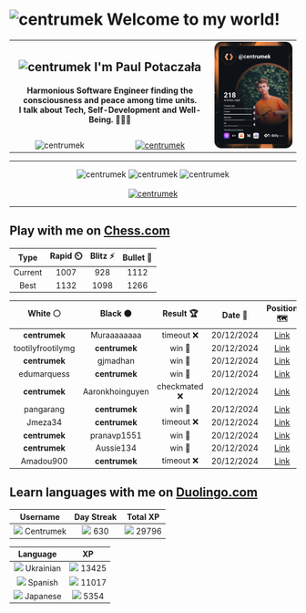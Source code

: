 <h1>
  <img
    src="https://emojis.slackmojis.com/emojis/images/1531849430/4246/blob-sunglasses.gif"
    width="30"
    alt="centrumek"
  />
  Welcome to my world!
</h1>

<table>
  <tbody>
    <tr>
      <td align="center" width="70%" colspan="2">
        <h2>
          <img
            src="https://raw.githubusercontent.com/MartinHeinz/MartinHeinz/master/wave.gif"
            width="30px"
            alt="centrumek"
          />
          I'm Paul Potaczała
        </h2>
        <h4>
          Harmonious Software Engineer finding the consciousness and peace among time units.
          <br/>
          I talk about Tech, Self-Development and Well-Being. 🌿🧘🚀
        </h4>
      </td>
      <td width="30%" rowspan="2">
        <a href="https://app.daily.dev/centrumek">
          <img
            src="./devcard.svg"
            alt="centrumek"
          />
        </a>
      </td>
    </tr>
    <tr align="center">
      <td>
        <img
          src="https://komarev.com/ghpvc/?username=centrumek&label=visitors&color=0e75b6&style=flat"
          alt="centrumek"
        >
      </td>
      <td>
        <a href="https://stackoverflow.com/users/14496012/centrumek">
          <img
            src="https://stackoverflow.com/users/flair/14496012.png?theme=dark"
            alt="centrumek"
          >
        </a>
      </td>
    </tr>
  </tbody>
</table>

---
<div align="center">
  <img 
    src="https://github-readme-stats.vercel.app/api?username=centrumek&show_icons=true&count_private=true&theme=dark&hide_border=true&hide=issues,contribs&bg_color=00000000"
    alt="centrumek"
  />
  <img
    src="https://github-readme-stats.vercel.app/api/top-langs/?username=centrumek&layout=compact&hide_border=true&theme=dark&bg_color=00000000&langs_count=6&exclude_repo=air-statistic-app"
    alt="centrumek"
  />
  <img 
    src="https://github-readme-streak-stats.herokuapp.com?user=centrumek&theme=dark&hide_border=true&background=FFFFFF00"
    alt="centrumek"
  />
  <br/>
  <br/>
  <a href="https://www.buymeacoffee.com/centrumek">
    <img
      src="https://cdn.buymeacoffee.com/buttons/v2/default-orange.png"
      height="50"
      width="210"
      alt="centrumek"
    />
  </a>
</div>

---

## Play with me on [Chess.com](https://www.chess.com/member/centrumek)

<div align="center">
<!--START_SECTION:chessStats-->
<!-- Automatically generated with https://github.com/Balastrong/chess-stats-action -->

| Type | Rapid ⏲️ | Blitz ⚡ | Bullet 🔫 |
|:---:|:---:|:---:|:---:|
| Current | 1007 | 928 | 1112 |
| Best | 1132 | 1098 | 1266 |

| White ⚪ | Black ⚫ | Result 🏆 | Date 📅 | Position 🗺️ | Type 🕕 |
|:---:|:---:|:---:|:---:|:---:|:---:|
| **centrumek** | Muraaaaaaaa | timeout ❌ | 20/12/2024 | <a href="http://www.ee.unb.ca/cgi-bin/tervo/fen.pl?select=6k1/5p2/5K2/p6r/8/8/8/8 w - -">Link</a> | Bullet |
| tootilyfrootilymg | **centrumek** | win 🥇 | 20/12/2024 | <a href="http://www.ee.unb.ca/cgi-bin/tervo/fen.pl?select=6k1/7p/1p4r1/pN3p2/2P2K1P/R3nP2/5rP1/8 w - -">Link</a> | Bullet |
| **centrumek** | gjmadhan | win 🥇 | 20/12/2024 | <a href="http://www.ee.unb.ca/cgi-bin/tervo/fen.pl?select=5rk1/p2R3R/2p3p1/n5P1/P5K1/8/8/8 b - -">Link</a> | Bullet |
| edumarquess | **centrumek** | win 🥇 | 20/12/2024 | <a href="http://www.ee.unb.ca/cgi-bin/tervo/fen.pl?select=r5k1/2Q4p/4brp1/8/pn1Pp3/q3P3/4BPPP/1KR1R3 w - -">Link</a> | Bullet |
| **centrumek** | Aaronkhoinguyen | checkmated ❌ | 20/12/2024 | <a href="http://www.ee.unb.ca/cgi-bin/tervo/fen.pl?select=6Q1/5B1p/p4ppk/P5q1/4PK2/2P2P2/7P/6r1 w - -">Link</a> | Bullet |
| pangarang | **centrumek** | win 🥇 | 20/12/2024 | <a href="http://www.ee.unb.ca/cgi-bin/tervo/fen.pl?select=8/6R1/p1kq3p/1p1p4/2nBb3/PB6/KP5P/8 w - -">Link</a> | Bullet |
| Jmeza34 | **centrumek** | timeout ❌ | 20/12/2024 | <a href="http://www.ee.unb.ca/cgi-bin/tervo/fen.pl?select=8/2R4r/1k3p1b/6pB/3P2P1/4nP2/2P2K1P/8 b - -">Link</a> | Bullet |
| **centrumek** | pranavp1551 | win 🥇 | 20/12/2024 | <a href="http://www.ee.unb.ca/cgi-bin/tervo/fen.pl?select=5r2/8/7p/7k/3R1p2/2K2P2/7P/8 b - -">Link</a> | Bullet |
| **centrumek** | Aussie134 | win 🥇 | 20/12/2024 | <a href="http://www.ee.unb.ca/cgi-bin/tervo/fen.pl?select=8/8/8/2p1p1k1/4P3/1p3K2/p7/8 b - -">Link</a> | Bullet |
| Amadou900 | **centrumek** | timeout ❌ | 20/12/2024 | <a href="http://www.ee.unb.ca/cgi-bin/tervo/fen.pl?select=1n6/4k2p/3p3p/8/1p6/1P4b1/1P6/5K2 b - -">Link</a> | Bullet |

<!--END_SECTION:chessStats-->
</div>

## Learn languages with me on [Duolingo.com](https://www.duolingo.com/profile/Centrumek)

<div align="center">
<!--START_SECTION:duolingoStats-->
<!-- Automatically generated with https://github.com/centrumek/duolingo-readme-stats-->

| Username | Day Streak | Total XP |
|:---:|:---:|:---:|
| <img src="https://raw.githubusercontent.com/centrumek/duolingo-readme-stats/main/assets/duolingo.png" height="12"> Centrumek | <img src="https://raw.githubusercontent.com/centrumek/duolingo-readme-stats/main/assets/streakinactive.svg" height="12"> 630 | <img src="https://raw.githubusercontent.com/centrumek/duolingo-readme-stats/main/assets/xp.svg" height="12"> 29796 | <img src="https://raw.githubusercontent.com/centrumek/duolingo-readme-stats/main/assets/xp.svg" height="12"> 0 |

| Language | XP |
|:---:|:---:|
| <img src="https://raw.githubusercontent.com/centrumek/duolingo-readme-stats/main/assets/langs/ukrainian.svg" height="12"> Ukrainian | <img src="https://raw.githubusercontent.com/centrumek/duolingo-readme-stats/main/assets/xp.svg" height="12"> 13425 |
| <img src="https://raw.githubusercontent.com/centrumek/duolingo-readme-stats/main/assets/langs/spanish.svg" height="12"> Spanish | <img src="https://raw.githubusercontent.com/centrumek/duolingo-readme-stats/main/assets/xp.svg" height="12"> 11017 |
| <img src="https://raw.githubusercontent.com/centrumek/duolingo-readme-stats/main/assets/langs/japanese.svg" height="12"> Japanese | <img src="https://raw.githubusercontent.com/centrumek/duolingo-readme-stats/main/assets/xp.svg" height="12"> 5354 |

<!--END_SECTION:duolingoStats-->
</div>
<!--
**centrumek/centrumek** is a ✨ _special_ ✨ repository because its `README.md` (this file) appears on your GitHub profile.

Here are some ideas to get you started:

- 🔭 I’m currently working on ...
- 🌱 I’m currently learning ...
- 👯 I’m looking to collaborate on ...
- 🤔 I’m looking for help with ...
- 💬 Ask me about ...
- 📫 How to reach me: ...
- 😄 Pronouns: ...
- ⚡ Fun fact: ...
-->
